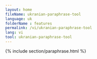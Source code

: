 ```yaml
---
layout: home
fileName: ukranian-paraphrase-tool
language: uk
folderName : features
permalink: /vi/ukranian-paraphrase-tool
lang: vi
tool: ukranian-paraphrase-tool
---
```

{% include section/paraphrase.html %}